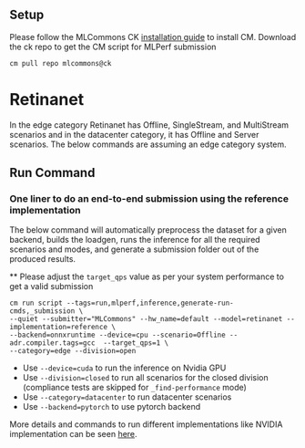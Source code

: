 ## Setup

Please follow the MLCommons CK [installation guide](https://github.com/mlcommons/ck/blob/master/docs/installation.md) to install CM.
Download the ck repo to get the CM script for MLPerf submission

```
cm pull repo mlcommons@ck
```

# Retinanet

In the edge category Retinanet has Offline, SingleStream, and MultiStream scenarios and in the datacenter category, it has Offline and Server scenarios. The below commands are assuming an edge category system. 

## Run Command

### One liner to do an end-to-end submission using the reference implementation

The below command will automatically preprocess the dataset for a given backend, builds the loadgen, runs the inference for all the required scenarios and modes, and generate a submission folder out of the produced results. 

** Please adjust the `target_qps` value as per your system performance to get a valid submission

```
cm run script --tags=run,mlperf,inference,generate-run-cmds,_submission \
--quiet --submitter="MLCommons" --hw_name=default --model=retinanet --implementation=reference \
--backend=onnxruntime --device=cpu --scenario=Offline --adr.compiler.tags=gcc  --target_qps=1 \
--category=edge --division=open
```

* Use `--device=cuda` to run the inference on Nvidia GPU
* Use `--division=closed` to run all scenarios for the closed division (compliance tests are skipped for `_find-performance` mode)
* Use `--category=datacenter` to run datacenter scenarios
* Use `--backend=pytorch` to use pytorch backend


More details and commands to run different implementations like NVIDIA implementation can be seen [here](https://github.com/ctuning/mlcommons-ck/tree/master/docs/mlperf/retinanet).


